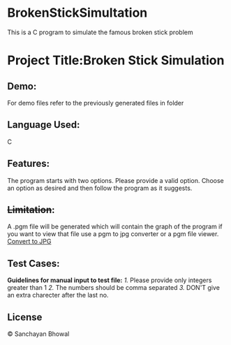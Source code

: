 # BrokenStickSimultation
This is a C program to simulate the famous broken stick problem
<!-- This is a read me file. -->
<!-- Please read this file completely before executing the program. -->
# Project Title:Broken Stick Simulation

## Demo:
For demo files refer to the previously generated files in folder

## Language Used:
C

## Features:
The program starts with two options.
Please provide a valid option.
Choose an option as desired and then follow the program as it suggests.

## ~~Limitation~~:
A .pgm file will be generated which will contain the graph of the program if you want to view that file use a pgm to jpg converter or a pgm file viewer.
[Convert to JPG](https://www.freefileconvert.com/pgm-jpg)

## Test Cases:
**Guidelines for manual input to test file:**
*1.* Please provide only integers greater than 1
*2.* The numbers should be comma separated
*3.* DON'T give an extra charecter after the last no.

## License
© Sanchayan Bhowal
